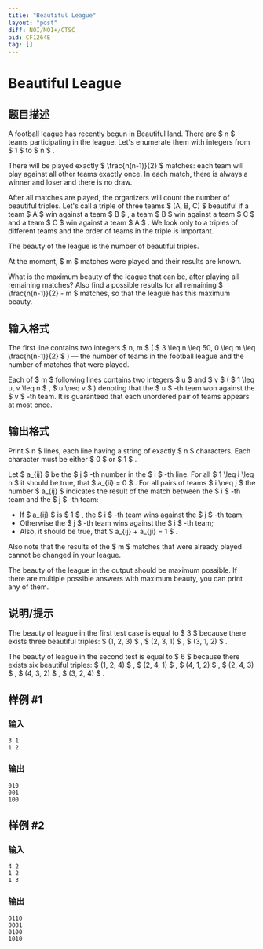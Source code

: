 ```yaml
---
title: "Beautiful League"
layout: "post"
diff: NOI/NOI+/CTSC
pid: CF1264E
tag: []
---
```


# Beautiful League

## 题目描述

A football league has recently begun in Beautiful land. There are $ n $ teams participating in the league. Let's enumerate them with integers from $ 1 $ to $ n $ .

There will be played exactly $ \frac{n(n-1)}{2} $ matches: each team will play against all other teams exactly once. In each match, there is always a winner and loser and there is no draw.

After all matches are played, the organizers will count the number of beautiful triples. Let's call a triple of three teams $ (A, B, C) $ beautiful if a team $ A $ win against a team $ B $ , a team $ B $ win against a team $ C $ and a team $ C $ win against a team $ A $ . We look only to a triples of different teams and the order of teams in the triple is important.

The beauty of the league is the number of beautiful triples.

At the moment, $ m $ matches were played and their results are known.

What is the maximum beauty of the league that can be, after playing all remaining matches? Also find a possible results for all remaining $ \frac{n(n-1)}{2} - m $ matches, so that the league has this maximum beauty.

## 输入格式

The first line contains two integers $ n, m $ ( $ 3 \leq n \leq 50, 0 \leq m \leq \frac{n(n-1)}{2} $ ) — the number of teams in the football league and the number of matches that were played.

Each of $ m $ following lines contains two integers $ u $ and $ v $ ( $ 1 \leq u, v \leq n $ , $ u \neq v $ ) denoting that the $ u $ -th team won against the $ v $ -th team. It is guaranteed that each unordered pair of teams appears at most once.

## 输出格式

Print $ n $ lines, each line having a string of exactly $ n $ characters. Each character must be either $ 0 $ or $ 1 $ .

Let $ a_{ij} $ be the $ j $ -th number in the $ i $ -th line. For all $ 1 \leq i \leq n $ it should be true, that $ a_{ii} = 0 $ . For all pairs of teams $ i \neq j $ the number $ a_{ij} $ indicates the result of the match between the $ i $ -th team and the $ j $ -th team:

- If $ a_{ij} $ is $ 1 $ , the $ i $ -th team wins against the $ j $ -th team;
- Otherwise the $ j $ -th team wins against the $ i $ -th team;
- Also, it should be true, that $ a_{ij} + a_{ji} = 1 $ .

Also note that the results of the $ m $ matches that were already played cannot be changed in your league.

The beauty of the league in the output should be maximum possible. If there are multiple possible answers with maximum beauty, you can print any of them.

## 说明/提示

The beauty of league in the first test case is equal to $ 3 $ because there exists three beautiful triples: $ (1, 2, 3) $ , $ (2, 3, 1) $ , $ (3, 1, 2) $ .

The beauty of league in the second test is equal to $ 6 $ because there exists six beautiful triples: $ (1, 2, 4) $ , $ (2, 4, 1) $ , $ (4, 1, 2) $ , $ (2, 4, 3) $ , $ (4, 3, 2) $ , $ (3, 2, 4) $ .

## 样例 #1

### 输入

```
3 1
1 2

```

### 输出

```
010
001
100

```

## 样例 #2

### 输入

```
4 2
1 2
1 3

```

### 输出

```
0110
0001
0100
1010

```

